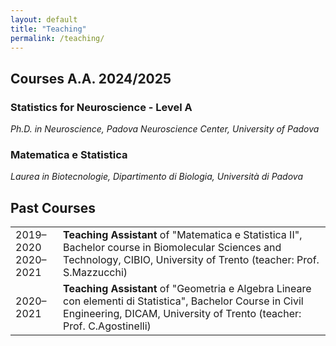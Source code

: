 ```yaml
---
layout: default
title: "Teaching"
permalink: /teaching/
---
```

## Courses A.A. 2024/2025

<h3 class="title-section">Statistics for Neuroscience - Level A</h3>
<p class="description"><em>Ph.D. in Neuroscience, Padova Neuroscience Center, University of Padova</em></p>

<h3 class="title-section">Matematica e Statistica</h3>
<p class="description"><em>Laurea in Biotecnologie, Dipartimento di Biologia, Università di Padova</em></p>

## Past Courses
<table class="teaching-table">
  <tr>
    <td>2019–2020 <br> 2020–2021</td>
    <td><strong>Teaching Assistant</strong> of "Matematica e Statistica II", Bachelor course in Biomolecular Sciences and Technology, CIBIO, University of Trento (teacher: Prof. S.Mazzucchi)</td>
  </tr>
  <tr>
    <td>2020–2021</td>
    <td><strong>Teaching Assistant</strong> of "Geometria e Algebra Lineare con elementi di Statistica", Bachelor Course in Civil Engineering, DICAM, University of Trento (teacher: Prof. C.Agostinelli)</td>
  </tr>
</table>